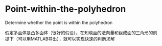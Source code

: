 # Point-within-the-polyhedron
Determine whether the point is within the polyhedron

假定多面体是凸多面体（很好的假设），在知晓面的法向量和组成面的三角形的前提下（可以用MATLAB导出），就可以实现快速的判断求解

